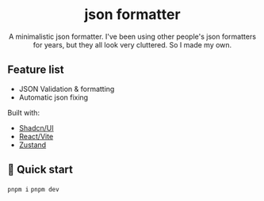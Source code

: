 <h1 align="center">
        json formatter
    </h1>
    <p align="center">
        <p align="center">A minimalistic json formatter. I've been using other people's json formatters for years, but they all look very cluttered. So I made my own.
        <br>
    </p>

## Feature list

* JSON Validation & formatting
* Automatic json fixing

Built with:

* [Shadcn/UI](https://ui.shadcn.com/)
* [React/Vite](https://vitejs.dev/)
* [Zustand](https://github.com/pmndrs/zustand)

## 🚀 Quick start

`pnpm i`
`pnpm dev`




